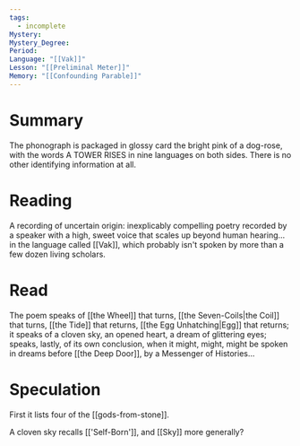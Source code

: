 ```yaml
---
tags:
  - incomplete
Mystery: 
Mystery_Degree: 
Period: 
Language: "[[Vak]]"
Lesson: "[[Preliminal Meter]]"
Memory: "[[Confounding Parable]]"
---
```

# Summary
The phonograph is packaged in glossy card the bright pink of a dog-rose, with the words A TOWER RISES in nine languages on both sides. There is no other identifying information at all.
# Reading
A recording of uncertain origin: inexplicably compelling poetry recorded by a speaker with a high, sweet voice that scales up beyond human hearing… in the language called [[Vak]], which probably isn't spoken by more than a few dozen living scholars.
# Read
The poem speaks of [[the Wheel]] that turns, [[the Seven-Coils|the Coil]] that turns, [[the Tide]] that returns, [[the Egg Unhatching|Egg]] that returns; it speaks of a cloven sky, an opened heart, a dream of glittering eyes; speaks, lastly, of its own conclusion, when it might, might, might be spoken in dreams before [[the Deep Door]], by a Messenger of Histories...
# Speculation
First it lists four of the [[gods-from-stone]].

A cloven sky recalls [['Self-Born']], and [[Sky]] more generally?
